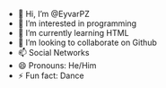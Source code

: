 - 👋 Hi, I’m @EyvarPZ
- 👀 I’m interested in programming
- 🌱 I’m currently learning HTML
- 💞️ I’m looking to collaborate on Github
- 📫 Social Networks
- 😄 Pronouns: He/Him
- ⚡ Fun fact: Dance

<!---
EyvarPZ/EyvarPZ is a ✨ special ✨ repository because its `README.md` (this file) appears on your GitHub profile.
You can click the Preview link to take a look at your changes.
--->
